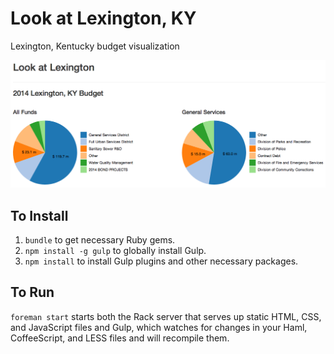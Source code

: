 Look at Lexington, KY
===========

Lexington, Kentucky budget visualization

![](http://github.com/openlexington/look-at-lex/raw/master/screenshot.png)

## To Install

1. `bundle` to get necessary Ruby gems.
1. `npm install -g gulp` to globally install Gulp.
1. `npm install` to install Gulp plugins and other necessary packages.

## To Run

`foreman start` starts both the Rack server that serves up static HTML, CSS, and JavaScript files and Gulp, which watches for changes in your Haml, CoffeeScript, and LESS files and will recompile them.
